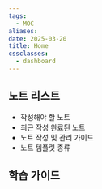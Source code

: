 ```yaml
---
tags:
  - MOC
aliases: 
date: 2025-03-20
title: Home
cssclasses:
  - dashboard
---
```


## 노트 리스트

- 작성해야 할 노트
- 최근 작성 완료된 노트
- 노트 작성 및 관리 가이드
- 노트 템플릿 종류

## 학습 가이드

## 